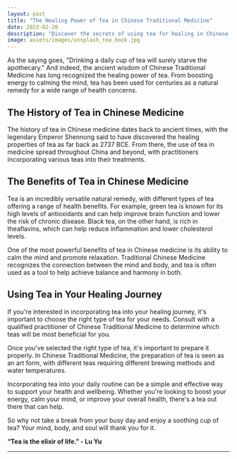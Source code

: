 ```yaml
---
layout: post
title: "The Healing Power of Tea in Chinese Traditional Medicine"
date: 2023-02-20
description: "Discover the secrets of using tea for healing in Chinese Traditional Medicine"
image: assets/images/unsplash_tea_book.jpg
---
```


As the saying goes, "Drinking a daily cup of tea will surely starve the apothecary." And indeed, the ancient wisdom of Chinese Traditional Medicine has long recognized the healing power of tea. From boosting energy to calming the mind, tea has been used for centuries as a natural remedy for a wide range of health concerns.

## The History of Tea in Chinese Medicine

The history of tea in Chinese medicine dates back to ancient times, with the legendary Emperor Shennong said to have discovered the healing properties of tea as far back as 2737 BCE. From there, the use of tea in medicine spread throughout China and beyond, with practitioners incorporating various teas into their treatments.

## The Benefits of Tea in Chinese Medicine

Tea is an incredibly versatile natural remedy, with different types of tea offering a range of health benefits. For example, green tea is known for its high levels of antioxidants and can help improve brain function and lower the risk of chronic disease. Black tea, on the other hand, is rich in theaflavins, which can help reduce inflammation and lower cholesterol levels.

One of the most powerful benefits of tea in Chinese medicine is its ability to calm the mind and promote relaxation. Traditional Chinese Medicine recognizes the connection between the mind and body, and tea is often used as a tool to help achieve balance and harmony in both.

## Using Tea in Your Healing Journey

If you're interested in incorporating tea into your healing journey, it's important to choose the right type of tea for your needs. Consult with a qualified practitioner of Chinese Traditional Medicine to determine which teas will be most beneficial for you.

Once you've selected the right type of tea, it's important to prepare it properly. In Chinese Traditional Medicine, the preparation of tea is seen as an art form, with different teas requiring different brewing methods and water temperatures.

Incorporating tea into your daily routine can be a simple and effective way to support your health and wellbeing. Whether you're looking to boost your energy, calm your mind, or improve your overall health, there's a tea out there that can help.

So why not take a break from your busy day and enjoy a soothing cup of tea? Your mind, body, and soul will thank you for it.

**“Tea is the elixir of life.” - Lu Yu**

---

